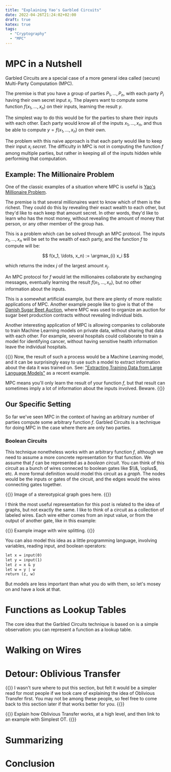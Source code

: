 ```yaml
---
title: "Explaining Yao's Garbled Circuits"
date: 2022-04-26T21:24:02+02:00
draft: true
katex: true
tags:
  - "Cryptography"
  - "MPC"
---
```


# MPC in a Nutshell

Garbled Circuits are a special case of a more general idea called
(secure) Multi-Party Computation (MPC).

The premise is that you have a group of parties $P_1, \ldots, P_n$,
with each party $P_i$ having their own secret input $x_i$. The
players want to compute some function $f(x_1, \ldots, x_n)$ on their inputs,
learning the result $y$.

The simplest way to do this would be for the parties to share their
inputs with each other. Each party would know all of the inputs $x_1, \ldots,
x_n$, and thus be able to compute $y = f(x_1, \ldots, x_n)$ on their own.

The problem with this naive approach is that each party would like
to keep their input $x_i$ _secret_. The difficulty in MPC is not
in computing the function $f$ among multiple parties, but rather in
keeping all of the inputs hidden while performing that computation.

## Example: The Millionaire Problem

One of the classic examples of a situation where MPC is useful
is [Yao's Millionaire Problem](https://doi.ieeecomputersociety.org/10.1109/SFCS.1982.88).

The premise is that several millionaires want to know which of
them is the richest. They could do this by revealing their exact
wealth to each other, but they'd like to each keep that amount
secret.
In other words, they'd like to learn who has the most money,
without revealing the amount of money that person, or any
other member of the group has.

This is a problem which can be solved through an MPC protocol.
The inputs $x_1, \ldots, x_n$ will be set to the wealth of each
party, and the function $f$ to compute will be:

$$
f(x_1, \ldots, x_n) := \argmax_{i} x_i
$$

which returns the index $j$ of the largest amount $x_j$.

An MPC protocol for $f$ would let the millionaires collaborate
by exchanging messages, eventually learning the result
$f(x_1, \ldots, x_n)$, but no other information about the inputs.

This is a somewhat artificial example, but there are plenty
of more realistic applications of MPC. Another example
people like to give is that of the [Danish Sugar Beet Auction](https://www.wikiwand.com/en/Danish_Sugar_Beet_Auction), where MPC was used to
organize an auction for sugar beet production contracts without
revealing individual bids.

Another interesting application of MPC is allowing companies to
collaborate to train Machine Learning models on private data, without sharing
that data with each other. For example, several hospitals could
collaborate to train a model for identifying cancer, without having
sensitive health information leave the individual hospitals.

{{<note>}}
Now, the result of such a process would be a Machine Learning model,
and it can be surprisingly easy to use such a model to extract
information about the data it was trained on. See:
["Extracting Training Data from Large Language Models"](https://www.usenix.org/system/files/sec21-carlini-extracting.pdf)
as a recent example.

MPC means you'll only learn the result of your function $f$,
but that result can sometimes imply a lot of information about
the inputs involved. Beware.
{{</note>}}

## Our Specific Setting

So far we've seen MPC in the context of having an
arbitrary number of parties compute some arbitrary function $f$.
Garbled Circuits is a technique for doing MPC in the case
where there are only two parties.

### Boolean Circuits

This technique nonetheless works with an arbitrary function $f$,
although we need to assume a more concrete representation for
that function. We assume that $f$ can be represented as a
*boolean circuit*. You can think of this circuit as a bunch of
wires conneced to boolean gates like $\\&, \oplus$, etc. A
more formal definition would model this circuit as a *graph*.
The nodes would be the inputs or gates of the circuit, and the edges
would the wires connecting gates together.

{{<todo>}}
Image of a stereotypical graph goes here.
{{</todo>}}

I think the most useful representation for this post is related
to the idea of graphs, but not exactly the same. I like
to think of a circuit as a collection of labeled wires. Each
wire either comes from an input value, or from the output
of another gate, like in this example:

{{<todo>}}
Example image with wire splitting.
{{</todo>}}

You can also model this idea as a little programming language,
involving variables, reading input, and boolean operators:

```txt
let x = input(0)
let y = input(1)
let z = x & y
let w = y | w
return (z, w)
```

But models are less important than what you do with them, so let's
mosey on and have a look at that.

# Functions as Lookup Tables

The core idea that the Garbled Circuits technique is based on is
a simple observation: you can represent a function as a lookup table.

# Walking on Wires

# Detour: Oblivious Transfer

{{<note>}}
I wasn't sure where to put this section, but felt it would be a simpler
read for most people if we took care of explaining the idea of Oblivious
Transfer first. You may not be among these people, so feel free to come
back to this section later if that works better for you.
{{</note>}}

{{<todo>}}
Explain how Oblivious Transfer works, at a high level, and then
link to an example with Simplest OT.
{{</todo>}}

# Summarizing

# Conclusion
